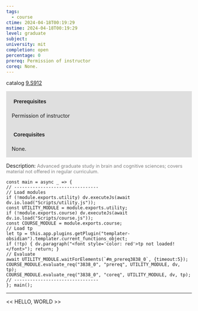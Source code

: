 ```yaml
---
tags:
  - course
ctime: 2024-04-18T00:19:29
mstime: 2024-04-18T00:19:29
level: graduate
subject: 
university: mit
completion: open
percentage: 0
prereq: Permission of instructor
coreq: None.
---
```


catalog [9.S912](http://student.mit.edu/catalog/m9b.html#9.S912)

<span style="display: block; padding: 15px; background-color: rgb(100, 100, 100, 0.2);"><font id="m_prereq3838_0" style="display: block; font-family: Arial, sans-serif; font-weight: bold; padding: 5px">Prerequisites</font><br><span id="prereq3838_0">Permission of instructor</span></span>
<span style="display: block; padding: 15px; background-color: rgb(100, 100, 100, 0.2);"><font id="m_coreq3838_0" style="display: block; font-family: Arial, sans-serif; font-weight: bold; padding: 5px">Corequisites</font><br><span id="coreq3838_0">None.</span></span>

<font style="">Description:</font>
<font style="color: grey; font-size: 0.8rem;">Advanced graduate study in brain and cognitive sciences; covers material not offered in regular curriculum.</font>

```dataviewjs
const main = async _ => {
// --------------------------------
// Load modules
if (!module.exports.utility) dv.executeJs(await dv.io.load("Scripts/utility.js"));
const UTILITY_MODULE = module.exports.utility;
if (!module.exports.course) dv.executeJs(await dv.io.load("Scripts/course.js"));
const COURSE_MODULE = module.exports.course;
// Load tp
let tp = this.app.plugins.getPlugin("templater-obsidian").templater.current_functions_object;
if (!tp) { dv.paragraph("<font style='color: red'>tp not loaded!</font>"); return; }
// Evaluate
await UTILITY_MODULE.waitForElements(`#m_prereq3838_0`, {timeout:5});
COURSE_MODULE.evaluate_req("3838_0", "prereq", UTILITY_MODULE, dv, tp);
COURSE_MODULE.evaluate_req("3838_0", "coreq", UTILITY_MODULE, dv, tp);
// --------------------------------
}; main();
```

---

<< HELLO, WORLD >>
